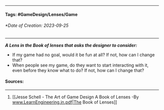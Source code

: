 __________________________________________________________________________
#### **Tags:** #GameDesign/Lenses/Game   
###### *Date of Creation: 2023-09-25
__________________________________________________________________________

***A Lens in the Book of lenses that asks the designer to consider:***
- If my game had no goal, would it be fun at all? If not, how can I change that?
- When people see my game, do they want to start interacting with it, even before they know what to do? If not, how can I change that?
#### Sources:
__________________________________________________________________________
1. [[Jesse Schell - The Art of Game Design A Book of Lenses -By www.LearnEngineering.in.pdf|The Book of Lenses]]